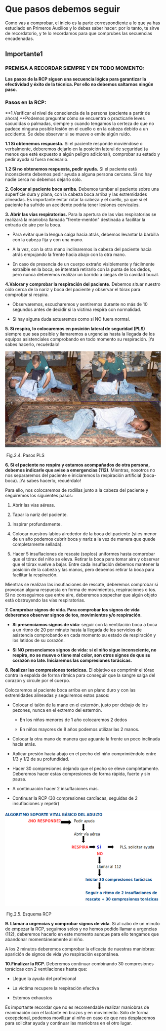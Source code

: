 # Que pasos debemos seguir

Como vas a comprobar, el inicio es la parte correspondiente a lo que ya has estudiado en Primeros Auxilios y lo debes saber hacer: por lo tanto, te sirve de recordatorio, y te lo recordamos para que comprubes las secuencias encadenadas.

## Importante1

### **PREMISA A RECORDAR SIEMPRE Y EN TODO MOMENTO:**

**Los pasos de la RCP siguen una secuencia lógica para garantizar la efectividad y éxito de la técnica. Por ello no debemos saltarnos ningún paso.**

### **Pasos en la RCP:**

**1.Verificar el nivel de consciencia de la persona (paciente a partir de ahora).**Podemos preguntar cómo se encuentra o practicarle leves sacudidas o palmadas, siempre y cuando tengamos la certeza de que no padece ninguna posible lesión en el cuello o en la cabeza debido a un accidente. Se debe observar si se mueve o emite algún ruido.

**1.1 Si obtenemos respuesta.** Si el paciente responde moviéndose o verbalmente, deberemos dejarlo en la posición lateral de seguridad (a menos que esté expuesto a algún peligro adicional), comprobar su estado y pedir ayuda si fuera necesario.

**1.2 Si no obtenemos respuesta, pedir ayuda.** Si el paciente está inconsciente debemos pedir ayuda a alguna persona cercana. Si no hay nadie cerca no debemos dejarlo solo.

**2\. Colocar al paciente boca arriba.** Debemos tumbar al paciente sobre una superficie dura y plana, con la cabeza boca arriba y las extremidades alineadas. Es importante evitar rotar la cabeza y el cuello, ya que si el paciente ha sufrido un accidente podría tener lesiones cervicales.

**3\. Abrir las vías respiratorias.** Para la apertura de las vías respiratorias se realizará la maniobra llamada "frente-mentón" destinada a facilitar la entrada de aire por la boca.

*   Para evitar que la lengua caiga hacia atrás, debemos levantar la barbilla con la cabeza fija y con una mano.
    
*   A la vez, con la otra mano inclinaremos la cabeza del paciente hacia atrás empujando la frente hacia abajo con la otra mano.
    
*   En caso de presencia de un cuerpo extraño visiblemente y fácilmente extraíble en la boca, se intentará retirarlo con la punta de los dedos, pero nunca deberemos realizar un barrido a ciegas de la cavidad bucal.
    

**4.Valorar y comprobar la respiración del paciente.** Debemos situar nuestro oído cerca de la nariz y boca del paciente y observar el tórax para comprobar si respira.

*   Observaremos, escucharemos y sentiremos durante no más de 10 segundos antes de decidir si la víctima respira con normalidad.
    
*   Si hay alguna duda actuaremos como si NO fuera normal.
    

**5\. Si respira, lo colocaremos en posición lateral de seguridad (PLS)** siempre que sea posible y llamaremos a urgencias hasta la llegada de los equipos asistenciales comprobando en todo momento su respiración. ¡Ya sabes hacerlo, recuérdalo!


![](img/M2_3.jpg)


 Fig.2.4. Pasos PLS

**6\. Si el paciente no respira y estamos acompañados de otra persona, debemos indicarle que avise a emergencias (112)**. Mientras, nosotros no nos separaremos del paciente e iniciaremos la respiración artificial (boca-boca). ¡Ya sabes hacerlo, recuérdalo!

Para ello, nos colocaremos de rodillas junto a la cabeza del paciente y seguiremos los siguientes pasos:

1.  Abrir las vías aéreas.
    
2.  Tapar la nariz del paciente.
    
3.  Inspirar profundamente.
    
4.  Colocar nuestros labios alrededor de la boca del paciente (si es menor de un año podemos cubrir boca y nariz a la vez de manera que quede completamente sellada).
    
5.  Hacer 5 insuflaciones de rescate (soplos) uniformes hasta comprobar que el tórax del niño se eleva. Retirar la boca para tomar aire y observar que el tórax vuelve a bajar. Entre cada insuflación debemos mantener la posición de la cabeza y las manos, pero debemos retirar la boca para facilitar la respiración.
    

Mientras se realizan las insuflaciones de rescate, deberemos comprobar si provocan alguna respuesta en forma de movimientos, respiraciones o tos. Si no conseguimos que entre aire, deberemos sospechar que algún objeto está obstruyendo las vías respiratorias.

**7\. Comprobar signos de vida. Para comprobar los signos de vida deberemos observar signos de tos, movimientos y/o respiración.**

*   **Si presenciamos signos de vida**: seguir con la ventilación boca a boca a un ritmo de 20 por minuto hasta la llegada de los servicios de asistencia comprobando en cada momento su estado de respiración y los latidos de su corazón.
    
*   **Si NO presenciamos signos de vida:** **si el niño sigue inconsciente, no respira, no se mueve o tiene mal color, son otros signos de que su corazón no late. Iniciaremos las compresiones torácicas.**
    

**8\. Realizar las compresiones torácicas.** El objetivo es comprimir el tórax contra la espalda de forma rítmica para conseguir que la sangre salga del corazón y circule por el cuerpo.

Colocaremos al paciente boca arriba en un plano duro y con las extremidades alineadas y seguiremos estos pasos:

*   Colocar el talón de la mano en el esternón, justo por debajo de los pezones, nunca en el extremo del esternón.
    
    *   En los niños menores de 1 año colocaremos 2 dedos
        
    *   En niños mayores de 8 años podemos utilizar las 2 manos.
        
*   Colocar la otra mano de manera que aguante la frente un poco inclinada hacia atrás.
    
*   Aplicar presión hacia abajo en el pecho del niño comprimiéndolo entre 1/3 y 1/2 de su profundidad.
    
*   Hacer 30 compresiones dejando que el pecho se eleve completamente. Deberemos hacer estas compresiones de forma rápida, fuerte y sin pausa.
    
*   A continuación hacer 2 insuflaciones más.
    
*   Continuar la RCP (30 compresiones cardíacas, seguidas de 2 insuflaciones y repetir)
    


![](img/rcp.png)


 Fig.2.5. Esquema RCP

**9\. Llamar a urgencias y comprobar signos de vida**. Si al cabo de un minuto de empezar la RCP, seguimos solos y no hemos podido llamar a urgencias (112), deberemos hacerlo en este momento aunque para ello tengamos que abandonar momentáneamente al niño.

A los 2 minutos deberemos comprobar la eficacia de nuestras maniobras: aparición de signos de vida y/o respiración espontánea.

**10.Finalizar la RCP.** Deberemos continuar combinando 30 compresiones torácicas con 2 ventilaciones hasta que:

*   Llegue la ayuda del profesional
    
*   La víctima recupere la respiración efectiva
    
*   Estemos exhaustos
    

Es importante recordar que no es recomendable realizar maniobras de reanimación con el lactante en brazos y en movimiento. Sólo de forma excepcional, podemos movilizar al niño en caso de que nos desplacemos para solicitar ayuda y continuar las maniobras en el otro lugar.

